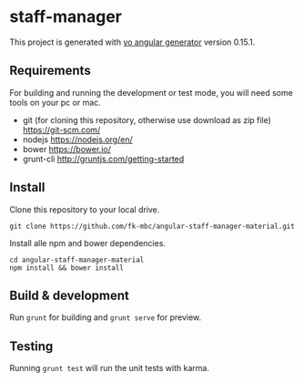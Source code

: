 # staff-manager

This project is generated with [yo angular generator](https://github.com/yeoman/generator-angular)
version 0.15.1.

## Requirements

For building and running the development or test mode, you will need some tools
on your pc or mac.

* git (for cloning this repository, otherwise use download as zip file) https://git-scm.com/
* nodejs https://nodejs.org/en/
* bower https://bower.io/
* grunt-cli http://gruntjs.com/getting-started

## Install

Clone this repository to your local drive.

```console
git clone https://github.com/fk-mbc/angular-staff-manager-material.git
```

Install alle npm and bower dependencies.

```console
cd angular-staff-manager-material
npm install && bower install
```

## Build & development

Run `grunt` for building and `grunt serve` for preview.

## Testing

Running `grunt test` will run the unit tests with karma.
